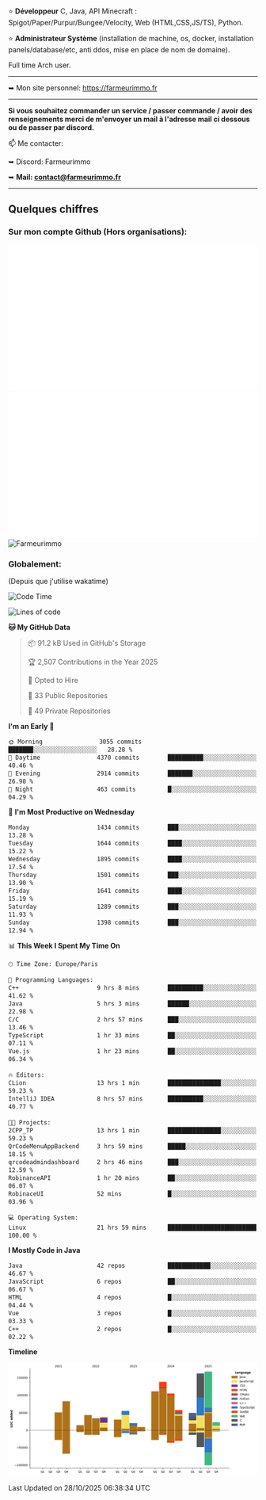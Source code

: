⭐ **Développeur** C, Java, API Minecraft : Spigot/Paper/Purpur/Bungee/Velocity, Web (HTML,CSS,JS/TS), Python.

⭐ **Administrateur Système** (installation de machine, os, docker, installation panels/database/etc, anti ddos, mise en place de nom de domaine).

Full time Arch user.

---

➥ Mon site personnel: https://farmeurimmo.fr

---

**Si vous souhaitez commander un service / passer commande / avoir des renseignements merci de m'envoyer un mail à l'adresse mail ci dessous ou de passer par discord.**

📫 Me contacter:
 
   ➥ Discord: Farmeurimmo
   
   ➥ **Mail: contact@farmeurimmo.fr**

---
## Quelques chiffres

### Sur mon compte Github (Hors organisations):

<a href="https://github.com/Farmeurimmo/github-stats">
<img src="https://github.com/Farmeurimmo/github-stats/blob/master/generated/overview.svg#gh-dark-mode-only" />
<img src="https://github.com/Farmeurimmo/github-stats/blob/master/generated/languages.svg#gh-dark-mode-only" />
</a>

<img src="https://komarev.com/ghpvc/?username=Farmeurimmo" alt="Farmeurimmo" />

### Globalement:

(Depuis que j'utilise wakatime)
<!--START_SECTION:waka-->
![Code Time](http://img.shields.io/badge/Code%20Time-2%2C530%20hrs%2054%20mins-blue)

![Lines of code](https://img.shields.io/badge/From%20Hello%20World%20I%27ve%20Written-1.2%20million%20lines%20of%20code-blue)

**🐱 My GitHub Data** 

> 📦 91.2 kB Used in GitHub's Storage 
 > 
> 🏆 2,507 Contributions in the Year 2025
 > 
> 💼 Opted to Hire
 > 
> 📜 33 Public Repositories 
 > 
> 🔑 49 Private Repositories 
 > 
**I'm an Early 🐤** 

```text
🌞 Morning                3055 commits        ███████░░░░░░░░░░░░░░░░░░   28.28 % 
🌆 Daytime                4370 commits        ██████████░░░░░░░░░░░░░░░   40.46 % 
🌃 Evening                2914 commits        ███████░░░░░░░░░░░░░░░░░░   26.98 % 
🌙 Night                  463 commits         █░░░░░░░░░░░░░░░░░░░░░░░░   04.29 % 
```
📅 **I'm Most Productive on Wednesday** 

```text
Monday                   1434 commits        ███░░░░░░░░░░░░░░░░░░░░░░   13.28 % 
Tuesday                  1644 commits        ████░░░░░░░░░░░░░░░░░░░░░   15.22 % 
Wednesday                1895 commits        ████░░░░░░░░░░░░░░░░░░░░░   17.54 % 
Thursday                 1501 commits        ███░░░░░░░░░░░░░░░░░░░░░░   13.90 % 
Friday                   1641 commits        ████░░░░░░░░░░░░░░░░░░░░░   15.19 % 
Saturday                 1289 commits        ███░░░░░░░░░░░░░░░░░░░░░░   11.93 % 
Sunday                   1398 commits        ███░░░░░░░░░░░░░░░░░░░░░░   12.94 % 
```


📊 **This Week I Spent My Time On** 

```text
🕑︎ Time Zone: Europe/Paris

💬 Programming Languages: 
C++                      9 hrs 8 mins        ██████████░░░░░░░░░░░░░░░   41.62 % 
Java                     5 hrs 3 mins        ██████░░░░░░░░░░░░░░░░░░░   22.98 % 
C/C                      2 hrs 57 mins       ███░░░░░░░░░░░░░░░░░░░░░░   13.46 % 
TypeScript               1 hr 33 mins        ██░░░░░░░░░░░░░░░░░░░░░░░   07.11 % 
Vue.js                   1 hr 23 mins        ██░░░░░░░░░░░░░░░░░░░░░░░   06.34 % 

🔥 Editors: 
CLion                    13 hrs 1 min        ███████████████░░░░░░░░░░   59.23 % 
IntelliJ IDEA            8 hrs 57 mins       ██████████░░░░░░░░░░░░░░░   40.77 % 

🐱‍💻 Projects: 
2CPP_TP                  13 hrs 1 min        ███████████████░░░░░░░░░░   59.23 % 
QrCodeMenuAppBackend     3 hrs 59 mins       █████░░░░░░░░░░░░░░░░░░░░   18.15 % 
qrcodeadmindashboard     2 hrs 46 mins       ███░░░░░░░░░░░░░░░░░░░░░░   12.59 % 
RobinanceAPI             1 hr 20 mins        ██░░░░░░░░░░░░░░░░░░░░░░░   06.07 % 
RobinaceUI               52 mins             █░░░░░░░░░░░░░░░░░░░░░░░░   03.96 % 

💻 Operating System: 
Linux                    21 hrs 59 mins      █████████████████████████   100.00 % 
```

**I Mostly Code in Java** 

```text
Java                     42 repos            ████████████░░░░░░░░░░░░░   46.67 % 
JavaScript               6 repos             ██░░░░░░░░░░░░░░░░░░░░░░░   06.67 % 
HTML                     4 repos             █░░░░░░░░░░░░░░░░░░░░░░░░   04.44 % 
Vue                      3 repos             █░░░░░░░░░░░░░░░░░░░░░░░░   03.33 % 
C++                      2 repos             █░░░░░░░░░░░░░░░░░░░░░░░░   02.22 % 
```



**Timeline**

![Lines of Code chart](https://raw.githubusercontent.com/Farmeurimmo/Farmeurimmo/main/assets/bar_graph.png)


 Last Updated on 28/10/2025 06:38:34 UTC
<!--END_SECTION:waka-->
